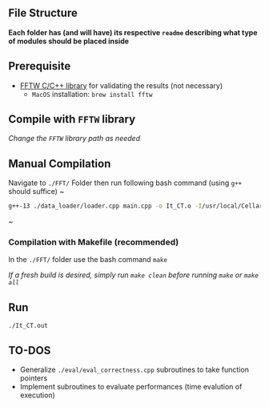 ## File Structure
**Each folder has (and will have) its respective `readme` describing what type of modules should be placed inside**

## Prerequisite
- [FFTW C/C++ library](https://www.fftw.org/) for validating the results (not necessary)
    - `MacOS` installation: `brew install fftw`

## Compile with `FFTW` library
*Change the `FFTW` library path as needed*

## Manual Compilation
Navigate to `./FFT/` Folder then run following bash command (using `g++` should suffice) 
~
```bash
g++-13 ./data_loader/loader.cpp main.cpp -o It_CT.o -I/usr/local/Cellar/fftw/3.3.10_1/include -L/usr/local/Cellar/fftw/3.3.10_1/lib -lfftw3
```
~

### Compilation with Makefile (recommended)
In the `./FFT/` folder use the bash command `make`

*If a fresh build is desired, simply run `make clean` before running `make` or `make all`*

## Run 
`./It_CT.out`

## TO-DOS
- Generalize `./eval/eval_correctness.cpp` subroutines to take function pointers
- Implement subroutines to evaluate performances (time evalution of execution)
